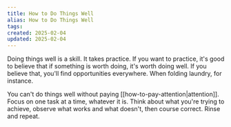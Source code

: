 ```yaml
---
title: How to Do Things Well
alias: How to Do Things Well
tags: 
created: 2025-02-04
updated: 2025-02-04
---
```


Doing things well is a skill. It takes practice. If you want to practice, it's good to believe that if something is worth doing, it's worth doing well. If you believe that, you'll find opportunities everywhere. When folding laundry, for instance.

You can't do things well without paying [[how-to-pay-attention|attention]]. Focus on one task at a time, whatever it is. Think about what you're trying to achieve, observe what works and what doesn't, then course correct. Rinse and repeat.
